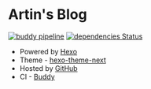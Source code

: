 # Artin's Blog

[![buddy pipeline](https://app.buddy.works/lengthmin/lengthmin-github-io/pipelines/pipeline/198889/badge.svg?token=b95b1aaea6d2d999f474a4b079f0ff2387e8767cc05e207fdf9039d3fab80695 "buddy pipeline")](https://app.buddy.works/lengthmin/lengthmin-github-io/pipelines/pipeline/198889)
[![dependencies Status](https://david-dm.org/lengthmin/lengthmin.github.io.svg)](https://david-dm.org/lengthmin/lengthmin.github.io)

- Powered by [Hexo](https://hexo.io/zh-cn/)
- Theme - [hexo-theme-next](https://github.com/theme-next/hexo-theme-next)
- Hosted by [GitHub](https://github.com/)
- CI - [Buddy](https://buddy.works/)
